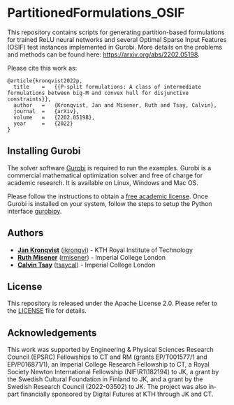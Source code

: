 # PartitionedFormulations_OSIF
This repository contains scripts for generating partition-based formulations for trained ReLU neural networks and several Optimal Sparse Input Features (OSIF) test instances implemented in Gurobi. More
details on the problems and methods can be found here: https://arxiv.org/abs/2202.05198.

Please cite this work as:
```
@article{kronqvist2022p,
  title    =   {{P-split formulations: A class of intermediate formulations between big-M and convex hull for disjunctive constraints}},
  author   =   {Kronqvist, Jan and Misener, Ruth and Tsay, Calvin},
  journal  =   {arXiv},
  volume   =   {2202.05198},
  year     =   {2022}
}
```

## Installing Gurobi
The solver software [Gurobi](https://www.gurobi.com) is required to run the examples. Gurobi is a commercial mathematical optimization solver and free of charge for academic research. It is available on Linux, Windows and Mac OS. 

Please follow the instructions to obtain a [free academic license](https://www.gurobi.com/academia/academic-program-and-licenses/). Once Gurobi is installed on your system, follow the steps to setup the Python interface [gurobipy](https://www.gurobi.com/documentation/9.0/quickstart_mac/the_grb_python_interface_f.html).

## Authors
* **[Jan Kronqvist](https://www.kth.se/profile/jankr)** ([jkronqvi](https://github.com/jkronqvi)) - KTH Royal Institute of Technology
* **[Ruth Misener](http://wp.doc.ic.ac.uk/rmisener/)** ([rmisener](https://github.com/rmisener)) - Imperial College London
* **[Calvin Tsay](https://www.imperial.ac.uk/people/c.tsay)** ([tsaycal](https://github.com/tsaycal)) - Imperial College London

## License
This repository is released under the Apache License 2.0. Please refer to the [LICENSE](https://github.com/cog-imperial/PartitionedFormulations_NN/blob/master/LICENSE) file for details.

## Acknowledgements
This work was supported by Engineering & Physical Sciences Research Council (EPSRC) Fellowships to CT and RM (grants EP/T001577/1 and EP/P016871/1), an Imperial College Research Fellowship to CT, a Royal Society Newton International Fellowship (NIF\R1\182194) to JK, a grant by the Swedish Cultural Foundation in Finland to JK, and a grant by the Swedish Research Council (2022-03502) to JK. The project was also in-part financially sponsored by  Digital Futures at KTH through JK and CT.
